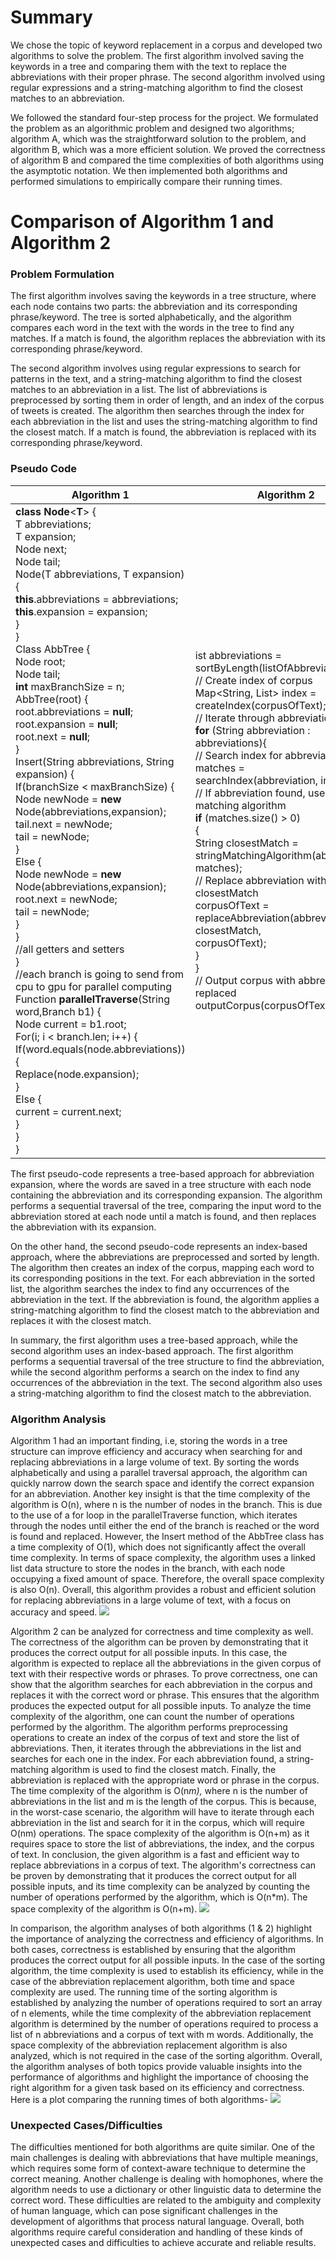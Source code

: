 # **Summary** 

We chose the topic of keyword replacement in a corpus and developed two algorithms to solve the problem. The first algorithm involved saving the keywords in a tree and comparing them with the text to replace the abbreviations with their proper phrase. The second algorithm involved using regular expressions and a string-matching algorithm to find the closest matches to an abbreviation. 

We followed the standard four-step process for the project. We formulated the problem as an algorithmic problem and designed two algorithms; algorithm A, which was the straightforward solution to the problem, and algorithm B, which was a more efficient solution. We proved the correctness of algorithm B and compared the time complexities of both algorithms using the asymptotic notation. We then implemented both algorithms and performed simulations to empirically compare their running times.

# **Comparison of Algorithm 1 and Algorithm 2**

### Problem Formulation

The first algorithm involves saving the keywords in a tree structure, where each node contains two parts: the abbreviation and its corresponding phrase/keyword. The tree is sorted alphabetically, and the algorithm compares each word in the text with the words in the tree to find any matches. If a match is found, the algorithm replaces the abbreviation with its corresponding phrase/keyword.

The second algorithm involves using regular expressions to search for patterns in the text, and a string-matching algorithm to find the closest matches to an abbreviation in a list. The list of abbreviations is preprocessed by sorting them in order of length, and an index of the corpus of tweets is created. The algorithm then searches through the index for each abbreviation in the list and uses the string-matching algorithm to find the closest match. If a match is found, the abbreviation is replaced with its corresponding phrase/keyword.

### Pseudo Code

|Algorithm 1|Algorithm 2|
| - | - |
|**class** **Node**<**T**> {<br>T abbreviations;<br>T expansion;<br>Node<T> next;<br>Node<T> tail;<br>Node(T abbreviations, T expansion) {<br>**this**.abbreviations = abbreviations;<br>**this**.expansion = expansion;<br>}<br>}<br>Class AbbTree {<br>Node root;<br>Node tail;<br>**int** maxBranchSize = n;<br>AbbTree(root) {<br>root.abbreviations = **null**;<br>root.expansion = **null**;<br>root.next = **null**;<br>}<br>Insert(String abbreviations, String expansion) {<br>If(branchSize < maxBranchSize) {<br>Node newNode = **new** Node(abbreviations,expansion);<br>tail.next = newNode;<br>tail = newNode;<br>}<br>Else {<br>Node newNode = **new** Node(abbreviations,expansion);<br>root.next = newNode;<br>tail = newNode;<br>}<br>}<br>//all getters and setters<br>}<br>//each branch is going to send from cpu to gpu for parallel computing<br>Function **parallelTraverse**(String word,Branch b1) {<br>Node current = b1.root;<br>For(i; i < branch.len; i++) {<br>If(word.equals(node.abbreviations)) {<br>Replace(node.expansion);<br>}<br>Else {<br>current = current.next;<br>}<br>}<br>}|ist<String> abbreviations = sortByLength(listOfAbbreviations);<br>// Create index of corpus<br>Map<String, List<Integer>> index = createIndex(corpusOfText);<br>// Iterate through abbreviations<br>**for** (String abbreviation : abbreviations){<br>// Search index for abbreviation List<Integer> matches =<br>searchIndex(abbreviation, index);<br>// If abbreviation found, use string matching algorithm<br>**if** (matches.size() > 0)<br>{<br>String closestMatch = stringMatchingAlgorithm(abbreviation,<br>matches);<br>// Replace abbreviation with closestMatch<br>corpusOfText = replaceAbbreviation(abbreviation, closestMatch,<br>corpusOfText);<br>}<br>}<br>// Output corpus with abbreviations replaced<br>outputCorpus(corpusOfText);|

The first pseudo-code represents a tree-based approach for abbreviation expansion, where the words are saved in a tree structure with each node containing the abbreviation and its corresponding expansion. The algorithm performs a sequential traversal of the tree, comparing the input word to the abbreviation stored at each node until a match is found, and then replaces the abbreviation with its expansion.

On the other hand, the second pseudo-code represents an index-based approach, where the abbreviations are preprocessed and sorted by length. The algorithm then creates an index of the corpus, mapping each word to its corresponding positions in the text. For each abbreviation in the sorted list, the algorithm searches the index to find any occurrences of the abbreviation in the text. If the abbreviation is found, the algorithm applies a string-matching algorithm to find the closest match to the abbreviation and replaces it with the closest match.

In summary, the first algorithm uses a tree-based approach, while the second algorithm uses an index-based approach. The first algorithm performs a sequential traversal of the tree structure to find the abbreviation, while the second algorithm performs a search on the index to find any occurrences of the abbreviation in the text. The second algorithm also uses a string-matching algorithm to find the closest match to the abbreviation.

### Algorithm Analysis

Algorithm 1 had an important finding, i.e, storing the words in a tree structure can improve efficiency and accuracy when searching for and replacing abbreviations in a large volume of text. By sorting the words alphabetically and using a parallel traversal approach, the algorithm can quickly narrow down the search space and identify the correct expansion for an abbreviation.
Another key insight is that the time complexity of the algorithm is O(n), where n is the number of nodes in the branch. This is due to the use of a for loop in the parallelTraverse function, which iterates through the nodes until either the end of the branch is reached or the word is found and replaced. However, the Insert method of the AbbTree class has a time complexity of O(1), which does not significantly affect the overall time complexity.
In terms of space complexity, the algorithm uses a linked list data structure to store the nodes in the branch, with each node occupying a fixed amount of space. Therefore, the overall space complexity is also O(n).
Overall, this algorithm provides a robust and efficient solution for replacing abbreviations in a large volume of text, with a focus on accuracy and speed.
![](Aspose.Words.5b456001-7ecf-4f3f-9392-fb48add30b10.001.png)

Algorithm 2 can be analyzed for correctness and time complexity as well. The correctness of the algorithm can be proven by demonstrating that it produces the correct output for all possible inputs. In this case, the algorithm is expected to replace all the abbreviations in the given corpus of text with their respective words or phrases. To prove correctness, one can show that the algorithm searches for each abbreviation in the corpus and replaces it with the correct word or phrase. This ensures that the algorithm produces the expected output for all possible inputs.
To analyze the time complexity of the algorithm, one can count the number of operations performed by the algorithm. The algorithm performs preprocessing operations to create an index of the corpus of text and store the list of abbreviations. Then, it iterates through the abbreviations in the list and searches for each one in the index. For each abbreviation found, a string-matching algorithm is used to find the closest match. Finally, the abbreviation is replaced with the appropriate word or phrase in the corpus.
The time complexity of the algorithm is O(n*m),* where n is the number of abbreviations in the list and m is the length of the corpus. This is because, in the worst-case scenario, the algorithm will have to iterate through each abbreviation in the list and search for it in the corpus, which will require O(nm) operations.
The space complexity of the algorithm is O(n+m) as it requires space to store the list of abbreviations, the index, and the corpus of text.
In conclusion, the given algorithm is a fast and efficient way to replace abbreviations in a corpus of text. The algorithm's correctness can be proven by demonstrating that it produces the correct output for all possible inputs, and its time complexity can be analyzed by counting the number of operations performed by the algorithm, which is O(n\*m). The space complexity of the algorithm is O(n+m).
![](Aspose.Words.5b456001-7ecf-4f3f-9392-fb48add30b10.002.png)

In comparison, the algorithm analyses of both algorithms (1 & 2) highlight the importance of analyzing the correctness and efficiency of algorithms. In both cases, correctness is established by ensuring that the algorithm produces the correct output for all possible inputs. In the case of the sorting algorithm, the time complexity is used to establish its efficiency, while in the case of the abbreviation replacement algorithm, both time and space complexity are used. The running time of the sorting algorithm is established by analyzing the number of operations required to sort an array of n elements, while the time complexity of the abbreviation replacement algorithm is determined by the number of operations required to process a list of n abbreviations and a corpus of text with m words. Additionally, the space complexity of the abbreviation replacement algorithm is also analyzed, which is not required in the case of the sorting algorithm. Overall, the algorithm analyses of both topics provide valuable insights into the performance of algorithms and highlight the importance of choosing the right algorithm for a given task based on its efficiency and correctness.
Here is a plot comparing the running times of both algorithms-
![](Aspose.Words.5b456001-7ecf-4f3f-9392-fb48add30b10.003.png)

### Unexpected Cases/Difficulties

The difficulties mentioned for both algorithms are quite similar. One of the main challenges is dealing with abbreviations that have multiple meanings, which requires some form of context-aware technique to determine the correct meaning. Another challenge is dealing with homophones, where the algorithm needs to use a dictionary or other linguistic data to determine the correct word. These difficulties are related to the ambiguity and complexity of human language, which can pose significant challenges in the development of algorithms that process natural language. Overall, both algorithms require careful consideration and handling of these kinds of unexpected cases and difficulties to achieve accurate and reliable results.





